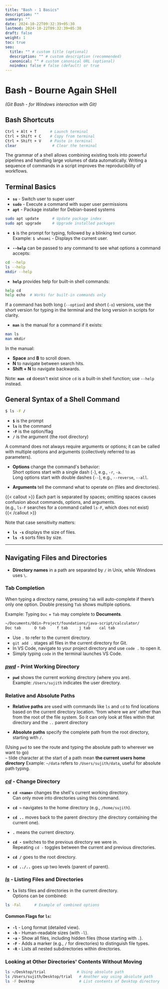 ```yaml
---
title: "Bash - 1 Basics"
description: ""
summary: ""
date: 2024-10-22T09:32:39+05:30
lastmod: 2024-10-22T09:32:39+05:30
draft: false
weight: 1
toc: true
seo:
  title: "" # custom title (optional)
  description: "" # custom description (recommended)
  canonical: "" # custom canonical URL (optional)
  noindex: false # false (default) or true
---
```



# Bash - Bourne Again SHell
*(Git Bash - for Windows interaction with Git)*

## Bash Shortcuts

```bash {frame="none"}
Ctrl + Alt + T      # Launch terminal  
Ctrl + Shift + C    # Copy from terminal  
Ctrl + Shift + V    # Paste in terminal  
clear                # Clear the terminal
```

The grammar of a shell allows combining existing tools into powerful pipelines and handling large volumes of data automatically. Writing a sequence of commands in a script improves the reproducibility of workflows.

## Terminal Basics

- **`su`** - Switch user to super user  
- **`sudo`** - Execute a command with super user permissions  
- **`apt`** - Package installer for Debian-based systems

```bash {frame="none"}
sudo apt update      # Update package index
sudo apt upgrade     # Upgrade installed packages
```

- **`$`** is the prompt for typing, followed by a blinking text cursor.   
  Example: `$ whoami` - Displays the current user.

- **`--help`** can be passed to any command to see what options a command accepts:
```bash {frame="none"}
cd --help
ls --help
mkdir --help
```

- **`help`** provides help for built-in shell commands:
```bash {frame="none"}
help cd
help echo  # Works for built-in commands only
```

If a command has both long (`--option`) and short (`-o`) versions, use the short version for typing in the terminal and the long version in scripts for clarity.

- **`man`** is the manual for a command if it exists:
```bash {frame="none"}
man ls
man mkdir
```

In the manual:
- **Space** and **B** to scroll down.
- **N** to navigate between search hits.
- **Shift + N** to navigate backwards.

Note: **`man cd`** doesn't exist since `cd` is a built-in shell function; use `--help` instead.

## General Syntax of a Shell Command

```bash {frame="none"}
$ ls -F /
```
- **`$`** is the prompt  
- **`ls`** is the command  
- **`-F`** is the option/flag  
- **`/`** is the argument (the root directory)

A command does not always require arguments or options; it can be called with multiple options and arguments (collectively referred to as parameters).

- **Options** change the command's behavior:   
  Short options start with a single dash (`-`), e.g., `-r`, `-a`.   
  Long options start with double dashes (`--`), e.g., `--reverse`, `--all`.

- **Arguments** tell the command what to operate on (files and directories).

{{< callout >}} Each part is separated by spaces; omitting spaces causes confusion about commands, options, and arguments.  
(e.g., `ls-F` searches for a command called `ls-F`, which does not exist)  
{{< /callout >}}

Note that case sensitivity matters:  
- **`ls -s`** displays the size of files.  
- **`ls -S`** sorts files by size.

---

## Navigating Files and Directories

- **Directory names** in a path are separated by `/` in Unix, while Windows uses `\`.

### Tab Completion

When typing a directory name, pressing `Tab` will auto-complete if there’s only one option. Double pressing `Tab` shows multiple options.

Example: Typing `Doc` + `Tab` may complete to **Documents**.

```bash {frame="none"}
~/Documents/Odin-Project/foundations/java-script/calculator/
Doc tab      O tab     f tab     j tab    cal tab
```

- Use `.` to refer to the current directory.  
- `git add .` stages all files in the current directory for Git.  
- In VS Code, navigate to your project directory and use `code .` to open it.  
- Simply typing `code` in the terminal launches VS Code.

### [*pwd*](/personal-site/docs/bash-linux/command-docs/pwd) - Print Working Directory

- **`pwd`** shows the current working directory (where you are).  
Example: `/Users/sujith` indicates the user directory.

### Relative and Absolute Paths

- **Relative paths** are used with commands like `ls` and `cd` to find locations based on the current directory location.  'from where we are' rather than from the root of the file system.  So it can only look at files within that directory and the `..` parent directory

- **Absolute paths** specify the complete path from the root directory, starting with `/`.  

(Using `pwd` to see the route and typing the absolute path to wherever we want to go)  
`~`  tilde character at the start of a path mean **the current users home directory**
Example: `~/data` refers to `/Users/sujith/data`, useful for absolute path typing.

### [*cd*](/personal-site/docs/bash-linux/command-docs/cd-change-directory) - Change Directory

- **`cd <name>`** changes the shell's current working directory.   
  Can only move into directories using this command.

- **`cd ~`** navigates to the home directory (e.g., `/home/sujith`).

- **`cd ..`** moves back to the parent directory (the directory containing the current one).  
- **`.`** means the current directory.

- **`cd -`** switches to the previous directory we were in.  
Repeating `cd -` toggles between the current and previous directories.

- **`cd /`** goes to the root directory.  
- **`cd ../..`** goes up two levels (parent of parent).

### [*ls*](/personal-site/docs/bash-linux/command-docs/ls-list) - Listing Files and Directories

- **`ls`** lists files and directories in the current directory.  
Options can be combined:
```bash {frame="none"}
ls -Fal      # Example of combined options
```

#### Common Flags for `ls`:
- **`-l`** - Long format (detailed view).
- **`-h`** - Human-readable sizes (with `-l`).
- **`-a`** - Show all files, including hidden files (those starting with `.`).
- **`-F`** - Adds a marker (e.g., `/` for directories) to distinguish file types.
- **`-R`** - Lists all nested subdirectories within directories.

### Looking at Other Directories' Contents Without Moving

```bash {frame="none"}
ls ~/Desktop/trial              # Using absolute path
ls /Users/sujith/Desktop/trial   # Another way using absolute path
ls -F Desktop                    # List contents of Desktop directory
```
